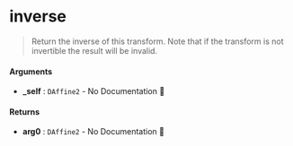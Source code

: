 # inverse

>  Return the inverse of this transform.
>  Note that if the transform is not invertible the result will be invalid.

#### Arguments

- **\_self** : `DAffine2` \- No Documentation 🚧

#### Returns

- **arg0** : `DAffine2` \- No Documentation 🚧